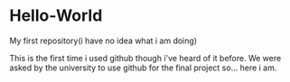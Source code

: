 # Hello-World
My first repository(i have no idea what i am doing)

This is the first time i used github though i've heard of it before.
We were asked by the university to use github for the final project so...
here i am.
